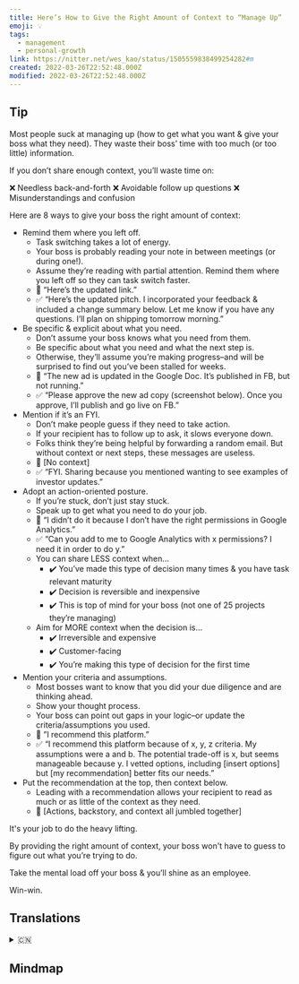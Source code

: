 ```yaml
---
title: Here’s How to Give the Right Amount of Context to “Manage Up”
emoji: 💡
tags:
  - management
  - personal-growth
link: https://nitter.net/wes_kao/status/1505559838499254282#m
created: 2022-03-26T22:52:48.000Z
modified: 2022-03-26T22:52:48.000Z
---
```


## Tip

Most people suck at managing up (how to get what you want & give your boss what they need). They waste their boss’ time with too much (or too little) information.

If you don’t share enough context, you’ll waste time on:

❌ Needless back-and-forth
❌ Avoidable follow up questions
❌ Misunderstandings and confusion

Here are 8 ways to give your boss the right amount of context:

- Remind them where you left off.
  - Task switching takes a lot of energy.
  - Your boss is probably reading your note in between meetings (or during one!).
  - Assume they’re reading with partial attention. Remind them where you left off so they can task switch faster.
  - 🚫 “Here’s the updated link.”
  - ✅ “Here’s the updated pitch. I incorporated your feedback & included a change summary below. Let me know if you have any questions. I’ll plan on shipping tomorrow morning.”
- Be specific & explicit about what you need.
  - Don’t assume your boss knows what you need from them.
  - Be specific about what you need and what the next step is.
  - Otherwise, they’ll assume you’re making progress–and will be surprised to find out you’ve been stalled for weeks.
  - 🚫 “The new ad is updated in the Google Doc. It’s published in FB, but not running.”
  - ✅ “Please approve the new ad copy (screenshot below). Once you approve, I’ll publish and go live on FB.”
- Mention if it’s an FYI.
  - Don’t make people guess if they need to take action.
  - If your recipient has to follow up to ask, it slows everyone down.
  - Folks think they’re being helpful by forwarding a random email. But without context or next steps, these messages are useless.
  - 🚫 [No context]
  - ✅ “FYI. Sharing because you mentioned wanting to see examples of investor updates.”
- Adopt an action-oriented posture.
  - If you’re stuck, don’t just stay stuck.
  - Speak up to get what you need to do your job.
  - 🚫 “I didn’t do it because I don’t have the right permissions in Google Analytics.”
  - ✅ “Can you add to me to Google Analytics with x permissions? I need it in order to do y.”
  - You can share LESS context when…
    - ✔️ You’ve made this type of decision many times & you have task relevant maturity
    - ✔️ Decision is reversible and inexpensive
    - ✔️ This is top of mind for your boss (not one of 25 projects they’re managing)
  - Aim for MORE context when the decision is…
    - ✔️ Irreversible and expensive
    - ✔️ Customer-facing
    - ✔️ You’re making this type of decision for the first time
- Mention your criteria and assumptions.
  - Most bosses want to know that you did your due diligence and are thinking ahead.
  - Show your thought process.
  - Your boss can point out gaps in your logic–or update the criteria/assumptions you used.
  - 🚫 ”I recommend this platform.”
  - ✅ “I recommend this platform because of x, y, z criteria. My assumptions were a and b. The potential trade-off is x, but seems manageable because y. I vetted options, including [insert options] but [my recommendation] better fits our needs.”
- Put the recommendation at the top, then context below.
  - Leading with a recommendation allows your recipient to read as much or as little of the context as they need.
  - 🚫 [Actions, backstory, and context all jumbled together]

It's your job to do the heavy lifting.

By providing the right amount of context, your boss won't have to guess to figure out what you’re trying to do.

Take the mental load off your boss & you’ll shine as an employee.

Win-win.

## Translations

<details>
   <summary>🇨🇳</summary>

</details>

## Mindmap

![]()
